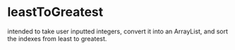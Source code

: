 # leastToGreatest
intended to take user inputted integers, convert it into an ArrayList, and sort the indexes from least to greatest.
